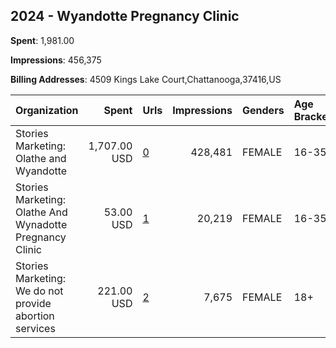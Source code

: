 ## 2024 - Wyandotte Pregnancy Clinic 
**Spent**: 1,981.00

**Impressions**: 456,375

**Billing Addresses**: 4509 Kings Lake Court,Chattanooga,37416,US

|Organization|Spent|Urls|Impressions|Genders|Age Brackets|Country Codes|
|:---|---:|:---|---:|:---|:---|:---|
|Stories Marketing: Olathe and Wyandotte|1,707.00 USD|[0](https://www.snap.com/political-ads/asset/3be5a590bfff1d49c04281381b9921a31d5b56685accb6880a7dae67741a6731?mediaType=mp4)|428,481|FEMALE|16-35|united states|
|Stories Marketing: Olathe And Wynadotte Pregnancy Clinic|53.00 USD|[1](https://www.snap.com/political-ads/asset/dee73f12340d0d9235c698d8b0e57706dc1dd11b1ca48b94847a0e22779d4956?mediaType=mp4)|20,219|FEMALE|16-35|united states|
|Stories Marketing: We do not provide abortion services|221.00 USD|[2](https://www.snap.com/political-ads/asset/cd04d11adfbb78eaad0b55095a60333a08d83c79c97aab5f2fcdb74887322367?mediaType=mp4)|7,675|FEMALE|18+|united states|
